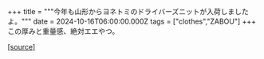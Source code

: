 +++
title = """今年も山形からヨネトミのドライバーズニットが入荷しましたよ。"""
date = 2024-10-16T06:00:00.000Z
tags = ["clothes","ZABOU"]
+++
この厚みと重量感、絶対エエやつ。

[[source]](https://zabou.org/2024/10/16/309886/)
